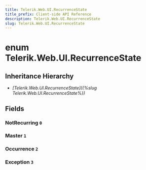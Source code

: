 ```yaml
---
title: Telerik.Web.UI.RecurrenceState
title_prefix: Client-side API Reference
description: Telerik.Web.UI.RecurrenceState
slug: Telerik.Web.UI.RecurrenceState
---
```


# enum Telerik.Web.UI.RecurrenceState

## Inheritance Hierarchy

* *[Telerik.Web.UI.RecurrenceState]({%slug Telerik.Web.UI.RecurrenceState%})*

## Fields

### NotRecurring `0`

### Master `1`

### Occurrence `2`

### Exception `3`


